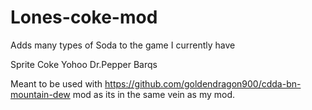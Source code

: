 # Lones-coke-mod
 
 Adds many types of Soda to the game I currently have
 
Sprite
Coke
Yohoo
Dr.Pepper
Barqs

Meant to be used with https://github.com/goldendragon900/cdda-bn-mountain-dew mod as its in the same vein as my mod. 
